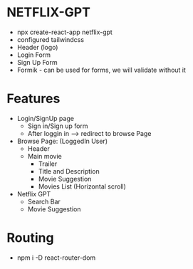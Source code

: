 # NETFLIX-GPT

 - npx create-react-app netflix-gpt
 - configured tailwindcss
 - Header (logo)
 - Login Form
 - Sign Up Form
 - Formik - can be used for forms, we will validate without it

 # Features
  - Login/SignUp page
     - Sign in/Sign up form
     - After loggin in --> redirect to browse Page
  - Browse Page: (LoggedIn User)
     - Header
     - Main movie
       - Trailer
       - Title and Description
       - Movie Suggestion
       - Movies List (Horizontal scroll)
  - Netflix GPT
     - Search Bar
     - Movie Suggestion  

 # Routing
  - npm i -D react-router-dom       
